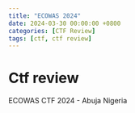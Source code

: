 ```yaml
---
title: "ECOWAS 2024"
date: 2024-03-30 00:00:00 +0800
categories: [CTF Review]
tags: [ctf, ctf review]
---
```


# Ctf review

ECOWAS CTF 2024 - Abuja Nigeria